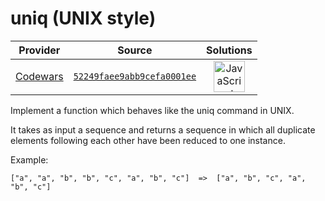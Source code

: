 [_metadata_:generated]: - "true"

# uniq (UNIX style)

<!-- INFO TABLE BEGIN -->

| Provider                                        | Source                                                                               | Solutions                                                                                                                                                    |
| :---------------------------------------------: | :----------------------------------------------------------------------------------: | :----------------------------------------------------------------------------------------------------------------------------------------------------------: |
| [Codewars](../../../docs/providers/Codewars.md) | [`52249faee9abb9cefa0001ee`](https://www.codewars.com/kata/52249faee9abb9cefa0001ee) | [<img src="https://res.cloudinary.com/rascaltwo/image/upload/v1631924076/javascript_ehszr7.svg" alt="JavaScript" title="JavaScript" width="50" />](solve.js) |

<!-- INFO TABLE END -->

Implement a function which behaves like the uniq command in UNIX.

It takes as input a sequence and returns a sequence in which all duplicate elements following each other have been reduced to one instance.

Example:

```
["a", "a", "b", "b", "c", "a", "b", "c"]  =>  ["a", "b", "c", "a", "b", "c"]
```
